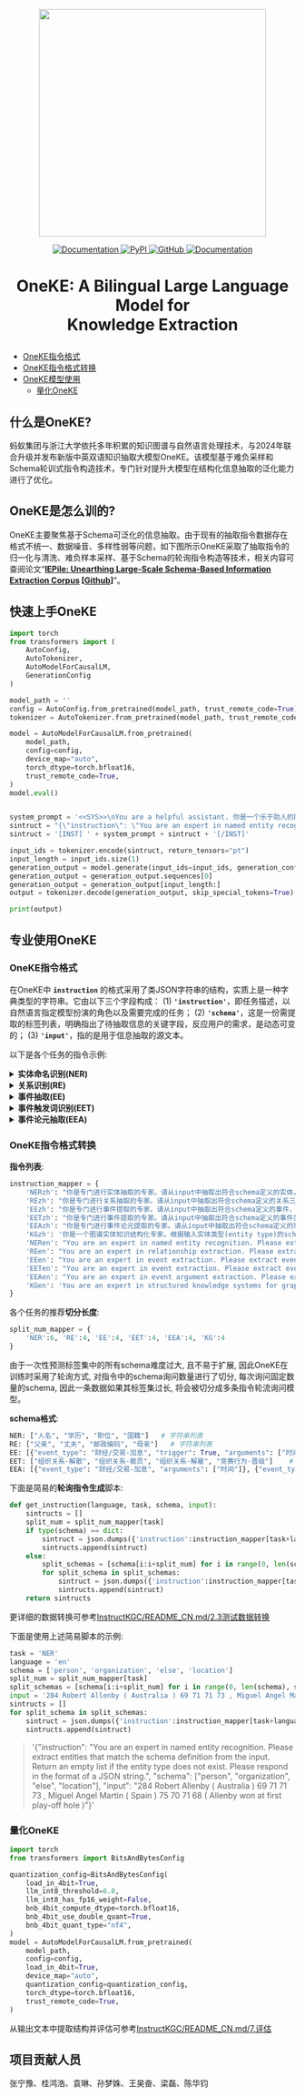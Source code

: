 <p align="center">
    <a href="https://github.com/zjunlp/deepke"> <img src="assets/LLM_logo.png" width="400"/></a>
<p>
<p align="center">  
    <a href="https://oneke.openkg.cn/">
        <img alt="Documentation" src="https://img.shields.io/badge/demo-website-blue">
    </a>
    <a href="https://pypi.org/project/deepke/#files">
        <img alt="PyPI" src="https://img.shields.io/pypi/v/deepke">
    </a>
    <a href="https://github.com/zjunlp/DeepKE/blob/master/LICENSE">
        <img alt="GitHub" src="https://img.shields.io/github/license/zjunlp/deepke">
    </a>
    <a href="http://zjunlp.github.io/DeepKE">
        <img alt="Documentation" src="https://img.shields.io/badge/doc-website-red">
    </a>
</p>



<h1 align="center">
    <p>OneKE: A Bilingual Large Language Model for <br>Knowledge Extraction</p>
</h1>

- [OneKE指令格式](#oneke指令格式)
- [OneKE指令格式转换](#oneke指令格式转换)
- [OneKE模型使用](#oneke模型使用)
  - [量化OneKE](#量化oneke)

## 什么是OneKE?

蚂蚁集团与浙江大学依托多年积累的知识图谱与自然语言处理技术，与2024年联合升级并发布新版中英双语知识抽取大模型OneKE。该模型基于难负采样和Schema轮训式指令构造技术，专门针对提升大模型在结构化信息抽取的泛化能力进行了优化。

## OneKE是怎么训的?

OneKE主要聚焦基于Schema可泛化的信息抽取。由于现有的抽取指令数据存在格式不统一、数据噪音、多样性弱等问题，如下图所示OneKE采取了抽取指令的归一化与清洗、难负样本采样、基于Schema的轮询指令构造等技术，相关内容可查阅论文“**[IEPile: Unearthing Large-Scale Schema-Based Information Extraction Corpus](https://arxiv.org/abs/2402.14710) [[Github](https://github.com/zjunlp/IEPile)]**”。

## 快速上手OneKE

```python
import torch
from transformers import (
    AutoConfig,
    AutoTokenizer,
    AutoModelForCausalLM,
    GenerationConfig
)

model_path = ''
config = AutoConfig.from_pretrained(model_path, trust_remote_code=True)
tokenizer = AutoTokenizer.from_pretrained(model_path, trust_remote_code=True)

model = AutoModelForCausalLM.from_pretrained(
    model_path,
    config=config,
    device_map="auto",  
    torch_dtype=torch.bfloat16,
    trust_remote_code=True,
)
model.eval()


system_prompt = '<<SYS>>\nYou are a helpful assistant. 你是一个乐于助人的助手。\n<</SYS>>\n\n'
sintruct = "{\"instruction\": \"You are an expert in named entity recognition. Please extract entities that match the schema definition from the input. Return an empty list if the entity type does not exist. Please respond in the format of a JSON string.\", \"schema\": [\"person\", \"organization\", \"else\", \"location\"], \"input\": \"284 Robert Allenby ( Australia ) 69 71 71 73 , Miguel Angel Martin ( Spain ) 75 70 71 68 ( Allenby won at first play-off hole )\"}"
sintruct = '[INST] ' + system_prompt + sintruct + '[/INST]'

input_ids = tokenizer.encode(sintruct, return_tensors="pt")
input_length = input_ids.size(1)
generation_output = model.generate(input_ids=input_ids, generation_config=GenerationConfig(max_length=1024, max_new_tokens=512, return_dict_in_generate=True))
generation_output = generation_output.sequences[0]
generation_output = generation_output[input_length:]
output = tokenizer.decode(generation_output, skip_special_tokens=True)

print(output)
```


## 专业使用OneKE



### OneKE指令格式

在OneKE中 **`instruction`** 的格式采用了类JSON字符串的结构，实质上是一种字典类型的字符串。它由以下三个字段构成：
(1) **`'instruction'`**，即任务描述，以自然语言指定模型扮演的角色以及需要完成的任务；
(2) **`'schema'`**，这是一份需提取的标签列表，明确指出了待抽取信息的关键字段，反应用户的需求，是动态可变的；
(3) **`'input'`**，指的是用于信息抽取的源文本。


以下是各个任务的指令示例:

<details>
  <summary><b>实体命名识别(NER)</b></summary>

```json
{
	"instruction": "你是专门进行实体抽取的专家。请从input中抽取出符合schema定义的实体，不存在的实体类型返回空列表。请按照JSON字符串的格式回答。",
	"schema": ["人名", "学历", "职位", "国籍"],
	"input": "刘志坚先生：1956年出生，中国国籍，无境外居留权，中共党员，大专学历，高级经济师。"
}
```

</details>


<details>
  <summary><b>关系识别(RE)</b></summary>

```json
{
	"instruction": "你是专门进行关系抽取的专家。请从input中抽取出符合schema定义的关系三元组，不存在的关系返回空列表。请按照JSON字符串的格式回答。",
	"schema": ["父亲", "丈夫", "邮政编码", "母亲"],
	"input": "于是丁龙拿出自己的毕生积蓄12000美元，在19世纪末的12000美元无疑是一笔巨款，再加上卡朋蒂埃的捐助，两人一起资助哥伦比亚大学的汉学研究"
}
```

</details>



<details>
  <summary><b>事件抽取(EE)</b></summary>

```json
{
    "instruction": "你是专门进行事件提取的专家。请从input中抽取出符合schema定义的事件，不存在的事件返回空列表，不存在的论元返回NAN，如果论元存在多值请返回列表。请按照JSON字符串的格式回答。",
    "schema": [
        {
            "event_type": "财经/交易-加息",
            "trigger": True,
            "arguments": [
                "时间"
            ]
        },
        {
            "event_type": "财经/交易-降息",
            "trigger": True,
            "arguments": [
                "降息幅度"
            ]
        },
        {
            "event_type": "财经/交易-涨价",
            "trigger": True,
            "arguments": [
                "涨价方"
            ]
        },
        {
            "event_type": "财经/交易-降价",
            "trigger": True,
            "arguments": [
                "降价物",
                "时间"
            ]
        }
    ],
    "input": "AI风控解决方案供应商维择科技获数千万美元C+轮融资"
}
```

</details>



<details>
  <summary><b>事件触发词识别(EET)</b></summary>

```json
{
  "instruction": "你是专门进行事件提取的专家。请从input中抽取出符合schema定义的事件类型及事件触发词，不存在的事件返回空列表。请按照JSON字符串的格式回答。", 
  "schema": ["组织关系-解散", "组织关系-裁员", "组织关系-解雇", "竞赛行为-晋级"], 
  "input": "雀巢裁员4000人：时代抛弃你时，连招呼都不会打！"
}
```

</details>


<details>
  <summary><b>事件论元抽取(EEA)</b></summary>

```json
{
  "instruction": "你是专门进行事件论元提取的专家。请从input中抽取出符合schema定义的事件论元及论元角色，不存在的论元返回NAN或空字典，如果论元存在多值请返回列表。请按照JSON字符串的格式回答。", 
  "schema": [{"event_type": "组织关系-辞/离职", "arguments": ["离职者", "时间", "原所属组织"]}], 
  "input": "雀巢裁员4000人：时代抛弃你时，连招呼都不会打！"
}
```

</details>



### OneKE指令格式转换

**指令列表**: 
```python
instruction_mapper = {
    'NERzh': "你是专门进行实体抽取的专家。请从input中抽取出符合schema定义的实体，不存在的实体类型返回空列表。请按照JSON字符串的格式回答。",
    'REzh': "你是专门进行关系抽取的专家。请从input中抽取出符合schema定义的关系三元组，不存在的关系返回空列表。请按照JSON字符串的格式回答。",
    'EEzh': "你是专门进行事件提取的专家。请从input中抽取出符合schema定义的事件，不存在的事件返回空列表，不存在的论元返回NAN，如果论元存在多值请返回列表。请按照JSON字符串的格式回答。",
    'EETzh': "你是专门进行事件提取的专家。请从input中抽取出符合schema定义的事件类型及事件触发词，不存在的事件返回空列表。请按照JSON字符串的格式回答。",
    'EEAzh': "你是专门进行事件论元提取的专家。请从input中抽取出符合schema定义的事件论元及论元角色，不存在的论元返回NAN或空字典，如果论元存在多值请返回列表。请按照JSON字符串的格式回答。",
    'KGzh': '你是一个图谱实体知识结构化专家。根据输入实体类型(entity type)的schema描述，从文本中抽取出相应的实体实例和其属性信息，不存在的属性不输出, 属性存在多值就返回列表，并输出为可解析的json格式。',
    'NERen': "You are an expert in named entity recognition. Please extract entities that match the schema definition from the input. Return an empty list if the entity type does not exist. Please respond in the format of a JSON string.",
    'REen': "You are an expert in relationship extraction. Please extract relationship triples that match the schema definition from the input. Return an empty list for relationships that do not exist. Please respond in the format of a JSON string.",
    'EEen': "You are an expert in event extraction. Please extract events from the input that conform to the schema definition. Return an empty list for events that do not exist, and return NAN for arguments that do not exist. If an argument has multiple values, please return a list. Respond in the format of a JSON string.",
    'EETen': "You are an expert in event extraction. Please extract event types and event trigger words from the input that conform to the schema definition. Return an empty list for non-existent events. Please respond in the format of a JSON string.",
    'EEAen': "You are an expert in event argument extraction. Please extract event arguments and their roles from the input that conform to the schema definition, which already includes event trigger words. If an argument does not exist, return NAN or an empty dictionary. Please respond in the format of a JSON string.", 
    'KGen': 'You are an expert in structured knowledge systems for graph entities. Based on the schema description of the input entity type, you extract the corresponding entity instances and their attribute information from the text. Attributes that do not exist should not be output. If an attribute has multiple values, a list should be returned. The results should be output in a parsable JSON format.',
}
```

各个任务的推荐**切分长度**:

```python
split_num_mapper = {
    'NER':6, 'RE':4, 'EE':4, 'EET':4, 'EEA':4, 'KG':4
}
```

由于一次性预测标签集中的所有schema难度过大, 且不易于扩展, 因此OneKE在训练时采用了轮询方式, 对指令中的schema询问数量进行了切分, 每次询问固定数量的schema, 因此一条数据如果其标签集过长, 将会被切分成多条指令轮流询问模型。



**schema格式**:
```python
NER: ["人名", "学历", "职位", "国籍"]   # 字符串列表
RE: ["父亲", "丈夫", "邮政编码", "母亲"]   # 字符串列表
EE: [{"event_type": "财经/交易-加息", "trigger": True, "arguments": ["时间"]}, {"event_type": "财经/交易-降息", "trigger": True, "arguments": ["降息幅度"]}]  # 字典列表, "event_type"是字符串, "trigger"是bool, "arguments"是列表
EET: ["组织关系-解散", "组织关系-裁员", "组织关系-解雇", "竞赛行为-晋级"]    # 字符串列表
EEA: [{"event_type": "财经/交易-加息", "arguments": ["时间"]}, {"event_type": "财经/交易-降息", "arguments": ["降息幅度"]}]  # 字典列表, "event_type"是字符串, "arguments"是列表
```


下面是简易的**轮询指令生成**脚本:
```python
def get_instruction(language, task, schema, input):
    sintructs = []
    split_num = split_num_mapper[task]
    if type(schema) == dict:
        sintruct = json.dumps({'instruction':instruction_mapper[task+language], 'schema':schema, 'input':input}, ensure_ascii=False)
        sintructs.append(sintruct)
    else:
        split_schemas = [schema[i:i+split_num] for i in range(0, len(schema), split_num)]
        for split_schema in split_schemas:
            sintruct = json.dumps({'instruction':instruction_mapper[task+language], 'schema':split_schema, 'input':input}, ensure_ascii=False)
            sintructs.append(sintruct)
    return sintructs
```

更详细的数据转换可参考[InstructKGC/README_CN.md/2.3测试数据转换](./InstructKGC/README_CN.md/#23测试数据转换)


下面是使用上述简易脚本的示例:

```python
task = 'NER'
language = 'en'
schema = ['person', 'organization', 'else', 'location']
split_num = split_num_mapper[task]
split_schemas = [schema[i:i+split_num] for i in range(0, len(schema), split_num)]
input = '284 Robert Allenby ( Australia ) 69 71 71 73 , Miguel Angel Martin ( Spain ) 75 70 71 68 ( Allenby won at first play-off hole )'
sintructs = []
for split_schema in split_schemas:
    sintruct = json.dumps({'instruction':instruction_mapper[task+language], 'schema':split_schema, 'input':input}, ensure_ascii=False)
    sintructs.append(sintruct)
```

> '{"instruction": "You are an expert in named entity recognition. Please extract entities that match the schema definition from the input. Return an empty list if the entity type does not exist. Please respond in the format of a JSON string.", "schema": ["person", "organization", "else", "location"], "input": "284 Robert Allenby ( Australia ) 69 71 71 73 , Miguel Angel Martin ( Spain ) 75 70 71 68 ( Allenby won at first play-off hole )"}'




### 量化OneKE

```python
import torch
from transformers import BitsAndBytesConfig

quantization_config=BitsAndBytesConfig(     
    load_in_4bit=True,
    llm_int8_threshold=6.0,
    llm_int8_has_fp16_weight=False,
    bnb_4bit_compute_dtype=torch.bfloat16,
    bnb_4bit_use_double_quant=True,
    bnb_4bit_quant_type="nf4",
)
model = AutoModelForCausalLM.from_pretrained(
    model_path,
    config=config,
    load_in_4bit=True,
    device_map="auto", 
    quantization_config=quantization_config,
    torch_dtype=torch.bfloat16,
    trust_remote_code=True,
)
```

从输出文本中提取结构并评估可参考[InstructKGC/README_CN.md/7.评估](./InstructKGC/README_CN.md/#🧾-7评估)

## 项目贡献人员

张宁豫、桂鸿浩、袁琳、孙梦姝、王昊奋、梁磊、陈华钧


